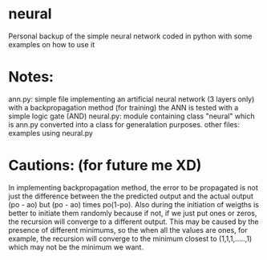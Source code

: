 # neural
Personal backup of the simple neural network coded in python with some examples on how to use it
# Notes:
ann.py: simple file implementing an artificial neural network (3 layers only) with a backpropagation method (for training) the ANN is tested with a simple logic gate (AND)
neural.py: module containing class "neural" which is ann.py converted into a class for generalation purposes.
other files: examples using neural.py
# Cautions: (for future me XD)
In implementing backpropagation method, the error to be propagated is not just the difference between the the predicted output and the actual output (po - ao) but (po - ao) times po(1-po).
Also during the initiation of weigths is better to initiate them randomly because if not, if we just put ones or zeros, the recursion will converge to a different output. This may be caused by the presence of different minimums, so the when all the values are ones, for example, the recursion will converge to the minimum closest to (1,1,1,.....,1) which may not be the minimum we want.
